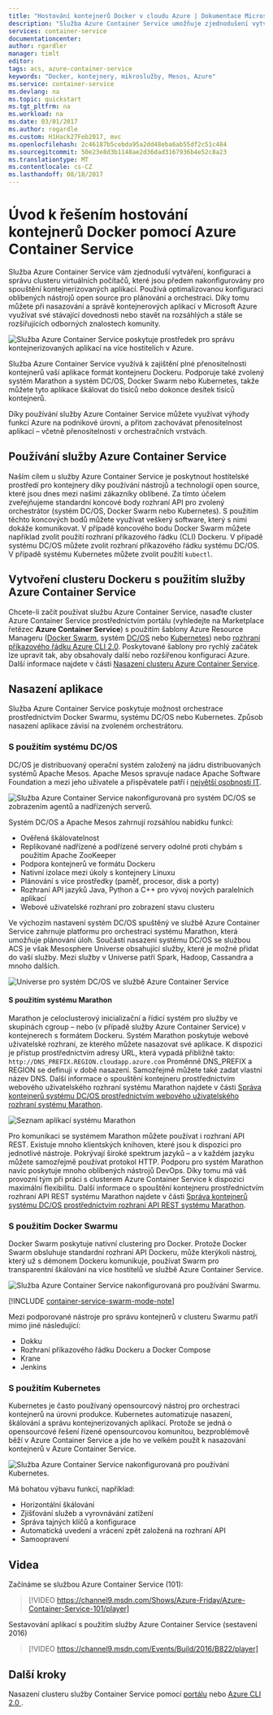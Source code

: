 ```yaml
---
title: "Hostování kontejnerů Docker v cloudu Azure | Dokumentace Microsoftu"
description: "Služba Azure Container Service umožňuje zjednodušení vytváření, konfigurace a správy clusteru virtuálních počítačů, které jsou předem nakonfigurovány pro spouštění kontejnerizovaných aplikací."
services: container-service
documentationcenter: 
author: rgardler
manager: timlt
editor: 
tags: acs, azure-container-service
keywords: "Docker, kontejnery, mikroslužby, Mesos, Azure"
ms.service: container-service
ms.devlang: na
ms.topic: quickstart
ms.tgt_pltfrm: na
ms.workload: na
ms.date: 03/01/2017
ms.author: rogardle
ms.custom: H1Hack27Feb2017, mvc
ms.openlocfilehash: 2c46187b5cebda95a2dd48eba6ab55df2c51c484
ms.sourcegitcommit: 50e23e8d3b1148ae2d36dad3167936b4e52c8a23
ms.translationtype: MT
ms.contentlocale: cs-CZ
ms.lasthandoff: 08/18/2017
---
```

# <a name="introduction-to-docker-container-hosting-solutions-with-azure-container-service"></a>Úvod k řešením hostování kontejnerů Docker pomocí Azure Container Service 
Služba Azure Container Service vám zjednoduší vytváření, konfiguraci a správu clusteru virtuálních počítačů, které jsou předem nakonfigurovány pro spouštění kontejnerizovaných aplikací. Používá optimalizovanou konfiguraci oblíbených nástrojů open source pro plánování a orchestraci. Díky tomu můžete při nasazování a správě kontejnerových aplikací v Microsoft Azure využívat své stávající dovednosti nebo stavět na rozsáhlých a stále se rozšiřujících odborných znalostech komunity.

![Služba Azure Container Service poskytuje prostředek pro správu kontejnerizovaných aplikací na více hostitelích v Azure.](./media/acs-intro/acs-cluster-new.png)

Služba Azure Container Service využívá k zajištění plné přenositelnosti kontejnerů vaší aplikace formát kontejneru Dockeru. Podporuje také zvolený systém Marathon a systém DC/OS, Docker Swarm nebo Kubernetes, takže můžete tyto aplikace škálovat do tisíců nebo dokonce desítek tisíců kontejnerů.

Díky používání služby Azure Container Service můžete využívat výhody funkcí Azure na podnikové úrovni, a přitom zachovávat přenositelnost aplikací – včetně přenositelnosti v orchestračních vrstvách.

## <a name="using-azure-container-service"></a>Používání služby Azure Container Service
Naším cílem u služby Azure Container Service je poskytnout hostitelské prostředí pro kontejnery díky používání nástrojů a technologií open source, které jsou dnes mezi našimi zákazníky oblíbené. Za tímto účelem zveřejňujeme standardní koncové body rozhraní API pro zvolený orchestrátor (systém DC/OS, Docker Swarm nebo Kubernetes). S použitím těchto koncových bodů můžete využívat veškerý software, který s nimi dokáže komunikovat. V případě koncového bodu Docker Swarm můžete například zvolit použití rozhraní příkazového řádku (CLI) Dockeru. V případě systému DC/OS můžete zvolit rozhraní příkazového řádku systému DC/OS. V případě systému Kubernetes můžete zvolit použití `kubectl`.

## <a name="creating-a-docker-cluster-by-using-azure-container-service"></a>Vytvoření clusteru Dockeru s použitím služby Azure Container Service
Chcete-li začít používat službu Azure Container Service, nasaďte cluster Azure Container Service prostřednictvím portálu (vyhledejte na Marketplace řetězec **Azure Container Service**) s použitím šablony Azure Resource Manageru ([Docker Swarm](https://github.com/Azure/azure-quickstart-templates/tree/master/101-acs-swarm), systém [DC/OS](https://github.com/Azure/azure-quickstart-templates/tree/master/101-acs-dcos) nebo [Kubernetes](https://github.com/Azure/azure-quickstart-templates/tree/master/101-acs-kubernetes)) nebo [rozhraní příkazového řádku Azure CLI 2.0](container-service-create-acs-cluster-cli.md). Poskytované šablony pro rychlý začátek lze upravit tak, aby obsahovaly další nebo rozšířenou konfiguraci Azure. Další informace najdete v části [Nasazení clusteru Azure Container Service](container-service-deployment.md).

## <a name="deploying-an-application"></a>Nasazení aplikace
Služba Azure Container Service poskytuje možnost orchestrace prostřednictvím Docker Swarmu, systému DC/OS nebo Kubernetes. Způsob nasazení aplikace závisí na zvoleném orchestrátoru.

### <a name="using-dcos"></a>S použitím systému DC/OS
DC/OS je distribuovaný operační systém založený na jádru distribuovaných systémů Apache Mesos. Apache Mesos spravuje nadace Apache Software Foundation a mezi jeho uživatele a přispěvatele patří i [největší osobnosti IT](http://mesos.apache.org/documentation/latest/powered-by-mesos/).

![Služba Azure Container Service nakonfigurovaná pro systém DC/OS se zobrazením agentů a nadřízených serverů.](media/acs-intro/dcos.png)

Systém DC/OS a Apache Mesos zahrnují rozsáhlou nabídku funkcí:

* Ověřená škálovatelnost
* Replikované nadřízené a podřízené servery odolné proti chybám s použitím Apache ZooKeeper
* Podpora kontejnerů ve formátu Dockeru
* Nativní izolace mezi úkoly s kontejnery Linuxu
* Plánování s více prostředky (paměť, procesor, disk a porty)
* Rozhraní API jazyků Java, Python a C++ pro vývoj nových paralelních aplikací
* Webové uživatelské rozhraní pro zobrazení stavu clusteru

Ve výchozím nastavení systém DC/OS spuštěný ve službě Azure Container Service zahrnuje platformu pro orchestraci systému Marathon, která umožňuje plánování úloh. Součástí nasazení systému DC/OS se službou ACS je však Mesosphere Universe obsahující služby, které je možné přidat do vaší služby. Mezi služby v Universe patří Spark, Hadoop, Cassandra a mnoho dalších.

![Universe pro systém DC/OS ve službě Azure Container Service](media/dcos/universe.png)

#### <a name="using-marathon"></a>S použitím systému Marathon
Marathon je celoclusterový inicializační a řídicí systém pro služby ve skupinách cgroup – nebo (v případě služby Azure Container Service) v kontejnerech s formátem Dockeru. Systém Marathon poskytuje webové uživatelské rozhraní, ze kterého můžete nasazovat své aplikace. K dispozici je přístup prostřednictvím adresy URL, která vypadá přibližně takto: `http://DNS_PREFIX.REGION.cloudapp.azure.com` Proměnné DNS\_PREFIX a REGION se definují v době nasazení. Samozřejmě můžete také zadat vlastní název DNS. Další informace o spouštění kontejneru prostřednictvím webového uživatelského rozhraní systému Marathon najdete v části [Správa kontejnerů systému DC/OS prostřednictvím webového uživatelského rozhraní systému Marathon](container-service-mesos-marathon-ui.md).

![Seznam aplikací systému Marathon](media/dcos/marathon-applications-list.png)

Pro komunikaci se systémem Marathon můžete používat i rozhraní API REST. Existuje mnoho klientských knihoven, které jsou k dispozici pro jednotlivé nástroje. Pokrývají široké spektrum jazyků – a v každém jazyku můžete samozřejmě používat protokol HTTP. Podporu pro systém Marathon navíc poskytuje mnoho oblíbených nástrojů DevOps. Díky tomu má váš provozní tým při práci s clusterem Azure Container Service k dispozici maximální flexibilitu. Další informace o spouštění kontejneru prostřednictvím rozhraní API REST systému Marathon najdete v části [Správa kontejnerů systému DC/OS prostřednictvím rozhraní API REST systému Marathon](container-service-mesos-marathon-rest.md).

### <a name="using-docker-swarm"></a>S použitím Docker Swarmu
Docker Swarm poskytuje nativní clustering pro Docker. Protože Docker Swarm obsluhuje standardní rozhraní API Dockeru, může kterýkoli nástroj, který už s démonem Dockeru komunikuje, používat Swarm pro transparentní škálování na více hostitelů ve službě Azure Container Service.

![Služba Azure Container Service nakonfigurovaná pro používání Swarmu.](media/acs-intro/acs-swarm2.png)

[!INCLUDE [container-service-swarm-mode-note](../../../includes/container-service-swarm-mode-note.md)]

Mezi podporované nástroje pro správu kontejnerů v clusteru Swarmu patří mimo jiné následující:

* Dokku
* Rozhraní příkazového řádku Dockeru a Docker Compose
* Krane
* Jenkins

### <a name="using-kubernetes"></a>S použitím Kubernetes
Kubernetes je často používaný opensourcový nástroj pro orchestraci kontejnerů na úrovni produkce. Kubernetes automatizuje nasazení, škálování a správu kontejnerizovaných aplikací. Protože se jedná o opensourcové řešení řízené opensourcovou komunitou, bezproblémově běží v Azure Container Service a jde ho ve velkém použít k nasazování kontejnerů v Azure Container Service.

![Služba Azure Container Service nakonfigurovaná pro používání Kubernetes.](media/acs-intro/kubernetes.png)

Má bohatou výbavu funkcí, například:
* Horizontální škálování
* Zjišťování služeb a vyrovnávání zatížení
* Správa tajných klíčů a konfigurace
* Automatická uvedení a vrácení zpět založená na rozhraní API
* Samoopravení

## <a name="videos"></a>Videa
Začínáme se službou Azure Container Service (101):  

> [!VIDEO https://channel9.msdn.com/Shows/Azure-Friday/Azure-Container-Service-101/player]
>
>

Sestavování aplikací s použitím služby Azure Container Service (sestavení 2016)

> [!VIDEO https://channel9.msdn.com/Events/Build/2016/B822/player]
>
>

## <a name="next-steps"></a>Další kroky

Nasazení clusteru služby Container Service pomocí [portálu](container-service-deployment.md) nebo [Azure CLI 2.0 ](container-service-create-acs-cluster-cli.md).